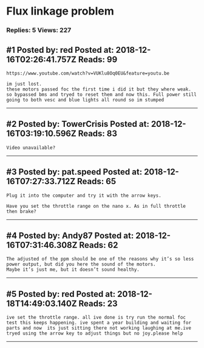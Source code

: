 # Flux linkage problem

### Replies: 5 Views: 227

## \#1 Posted by: red Posted at: 2018-12-16T02:26:41.757Z Reads: 99

```
https://www.youtube.com/watch?v=VUKlu8Oq0EU&feature=youtu.be

im just lost.
these motors passed foc the first time i did it but they where weak. so bypassed bms and tryed to reset them and now this. Full power still going to both vesc and blue lights all round so im stumped
```

---
## \#2 Posted by: TowerCrisis Posted at: 2018-12-16T03:19:10.596Z Reads: 83

```
Video unavailable?
```

---
## \#3 Posted by: pat.speed Posted at: 2018-12-16T07:27:33.712Z Reads: 65

```
Plug it into the computer and try it with the arrow keys. 

Have you set the throttle range on the nano x. As in full throttle then brake?
```

---
## \#4 Posted by: Andy87 Posted at: 2018-12-16T07:31:46.308Z Reads: 62

```
The adjusted of the ppm should be one of the reasons why it’s so less power output, but did you here the sound of the motors.
Maybe it’s just me, but it doesn’t sound healthy.
```

---
## \#5 Posted by: red Posted at: 2018-12-18T14:49:03.140Z Reads: 23

```
ive set the throttle range. all ive done is try run the normal foc test this keeps happening. ive spent a year building and waiting for parts and now  its just sitting there not working laughing at me.ive tryed using the arrow key to adjust things but no joy.please help
```

---
